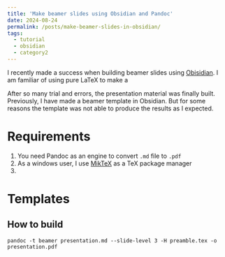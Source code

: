 ```yaml
---
title: 'Make beamer slides using Obsidian and Pandoc'
date: 2024-08-24
permalink: /posts/make-beamer-slides-in-obsidian/
tags:
  - tutorial
  - obsidian
  - category2
---
```


I recently made a success when building beamer slides using [Obisidian](https://obsidian.md/). I am familiar of using pure LaTeX to make a 

After so many trial and errors, the presentation material was finally built. Previously, I have made a beamer template in Obsidian. But for some reasons the template was not able to produce the results as I expected. 

Requirements
======
1. You need Pandoc as an engine to convert `.md` file to `.pdf`
2. As a windows user, I use [MikTeX](https://miktex.org/) as a TeX package manager
3. 

Templates
======

How to build
------

`pandoc -t beamer presentation.md --slide-level 3 -H preamble.tex -o presentation.pdf`
